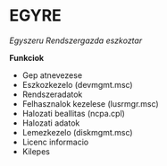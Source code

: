 # EGYRE
_Egyszeru Rendszergazda eszkoztar_

**Funkciok**
* Gep atnevezese
* Eszkozkezelo (devmgmt.msc)
* Rendszeradatok
* Felhasznalok kezelese (lusrmgr.msc)
* Halozati beallitas (ncpa.cpl)
* Halozati adatok
* Lemezkezelo (diskmgmt.msc)
* Licenc informacio
* Kilepes





  
